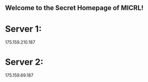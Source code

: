 ## Welcome to the Secret Homepage of MICRL!
# Server 1:
175.159.210.187
# Server 2:
175.159.69.187




